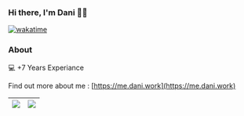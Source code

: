 ### Hi there, I'm Dani :man_technologist:

<!-- [![dani.work](https://img.shields.io/static/v1?label=dani.work&message=%20&color=yellow&logo=GoogleChrome&style=flat-square&logoColor=white)](https://dani.work/)
[![Facebook](https://img.shields.io/static/v1?label=Facebook&message=%20&color=blue&logo=Facebook&style=flat-square&logoColor=white)](https://www.facebook.com/we.are.emo/)
[![Instagram](https://img.shields.io/static/v1?label=Instagram&message=%20&color=orange&logo=Instagram&style=flat-square&logoColor=white)](https://www.instagram.com/daniwebdev/)
[![Twitter](https://img.shields.io/static/v1?label=Twitter&message=%20&color=1da1f2&logo=Twitter&style=flat-square&logoColor=white)](https://www.twitter.com/daniwebdev/)
[![me@dani.work](https://img.shields.io/static/v1?label=me@dani.work&message=%20&color=red&logo=minutemailer&style=flat-square&logoColor=white)](mailto:me@dani.work) -->
[![wakatime](https://wakatime.com/badge/user/a83489ba-95da-435d-b3b6-65aeee088064.svg)](https://wakatime.com/@a83489ba-95da-435d-b3b6-65aeee088064)

### About
  
💻 +7 Years Experiance<br/>

Find out more about me : [https://me.dani.work](https://me.dani.work)


|  <img src="https://github-readme-stats.vercel.app/api?username=daniwebdev&theme=prussian&show_icons=true">   |  <img src="https://github-readme-stats.vercel.app/api/top-langs/?username=daniwebdev&theme=prussian"> |
|--------------------------------|----------------------------------|
